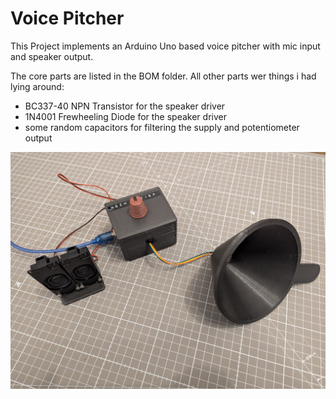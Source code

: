 # Voice Pitcher

This Project implements an Arduino Uno based voice pitcher with mic input and speaker output.

The core parts are listed in the BOM folder. All other parts wer things i had lying around:
- BC337-40 NPN Transistor for the speaker driver
- 1N4001 Frewheeling Diode for the speaker driver
- some random capacitors for filtering the supply and potentiometer output

![Voice Pitcher Assembly](Voice_Pitcher.jpg)